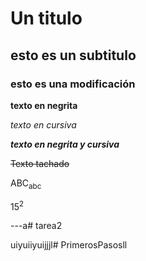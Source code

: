 # Un titulo

## esto es un subtitulo

### esto es una modificación

**texto en negrita**

*texto en cursiva*

**_texto en negrita y cursiva_**

~~Texto tachado~~

ABC<sub>abc</sub>

15<sup>2<sup/>

---a# tarea2


uiyuiiyuijjjl# PrimerosPasosll
